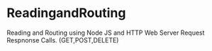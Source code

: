# ReadingandRouting
Reading and Routing using Node JS and HTTP Web Server Request Respnonse Calls. (GET,POST,DELETE)
